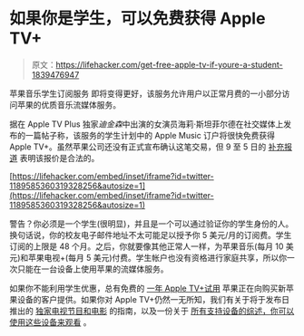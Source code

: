 # 如果你是学生，可以免费获得 Apple TV+

> 原文：<https://lifehacker.com/get-free-apple-tv-if-youre-a-student-1839476947>

苹果音乐学生订阅服务 即将变得更好，该服务允许用户以正常月费的一小部分访问苹果的优质音乐流媒体服务。



据在 Apple TV Plus 独家*迪金森*中出演的女演员海莉·斯坦菲尔德在社交媒体上发布的一篇帖子称，该服务的学生计划中的 Apple Music 订户将很快免费获得 Apple TV+。虽然苹果公司还没有正式宣布确认这笔交易，但 9 至 5 日的 [补充报道](https://9to5mac.com/2019/10/30/apple-tv-plus-free-apple-music/) 表明该报价是合法的。

 [https://lifehacker.com/embed/inset/iframe?id=twitter-1189585360319328256&autosize=1](https://lifehacker.com/embed/inset/iframe?id=twitter-1189585360319328256&autosize=1) 

警告？你必须是一个学生(很明显)，并且是一个可以通过验证你的学生身份的人。换句话说，你的校友电子邮件地址不太可能足以授予你 5 美元/月的订阅费。学生订阅的上限是 48 个月。之后，你就要像其他正常人一样，为苹果音乐(每月 10 美元)和苹果电视+(每月 5 美元)付费。学生帐户也没有资格进行家庭共享，所以你一次只能在一台设备上使用苹果的流媒体服务。

如果你不能利用学生优惠，总有免费的 [一年 Apple TV+试用](https://lifehacker.com/how-to-get-free-apple-tv-with-your-apple-device-1838412966) 苹果正在向购买新苹果设备的客户提供。如果你对 Apple TV+仍然一无所知，我们有关于将于发布日推出的 [独家电视节目和电影](https://lifehacker.com/every-apple-tv-plus-exclusive-available-on-launch-day-1839446898) 的指南，以及一份关于 [所有支持设备的综述，你可以使用这些设备来观看](https://lifehacker.com/how-to-get-the-apple-tv-app-on-your-roku-1839102237) 。